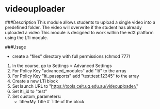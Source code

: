 videouploader
=========

###Description
This module allows students to upload a single video into a predefined folder.  The video will overwrite if the student has already uploaded a video
This module is designed to work within the edX platform using the LTi module.

###Usage
- create a "files" directory with full permissions (chmod 777)

1. In the course, go to Settings > Advanced Settings
2. For Policy Key "advanced_modules" add "lti" to the array
3. For Policy Key "lti_passports" add "test:test:12345" to the array
1. Create a new LTi block
2. Set launch URL to "https://tools.ceit.uq.edu.au/videouploader/"
3. Set lti_id to "test"
4. Set custom_parameters:
	- title=My Title				# Title of the block
